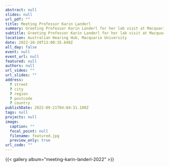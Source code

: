 ```yaml
---
abstract: null
slides: null
url_pdf: ""
title: Meeting Professor Karin Landerl
summary: Greeting Professor Karin Landerl for her lab visit at Macquarie University.
subtitle: Greeting Professor Karin Landerl for her lab visit at Macquarie University.
location: Australian Hearing Hub, Macquarie University
date: 2022-10-20T13:00:35.648Z
all_day: false
event: null
event_url: null
featured: null
authors: null
url_video: ""
url_slides: ""
address:
  ? street
  ? city
  ? region
  ? postcode
  ? country
publishDate: 2022-09-21T04:04:31.109Z
tags: null
projects: null
image:
  caption: ""
  focal_point: null
  filename: featured.jpg
  preview_only: true
url_code: ""
---
```


{{< gallery album="meeting-karin-landerl-2022" >}}

